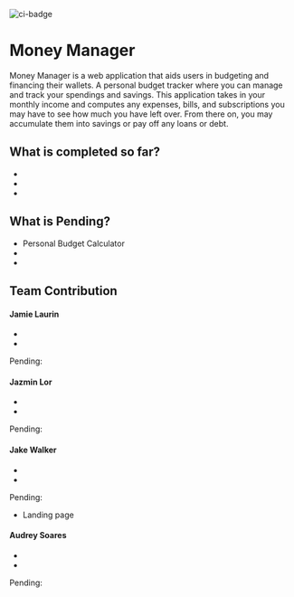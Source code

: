 ![ci-badge](https://github.com/3J-A/MoneyManager/actions/workflows/ci.yml/badge.svg)

# Money Manager 

Money Manager is a web application that aids users in budgeting and financing their wallets. A personal budget tracker where you can manage and track your spendings and savings. This application takes in your monthly income and computes any expenses, bills, and subscriptions you may have to see how much you have left over. From there on, you may accumulate them into savings or pay off any loans or debt.  

## What is completed so far?
* 
*
*

## What is Pending? 
* Personal Budget Calculator 
*  
*

## Team Contribution 
#### Jamie Laurin 
*
*

Pending: 

#### Jazmin Lor 
*
*

Pending: 

#### Jake Walker
*
*

Pending:
* Landing page

#### Audrey Soares 
*
*

Pending: 
